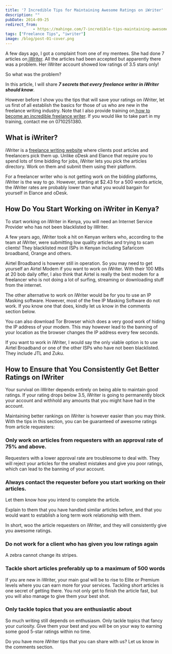 ```yaml
---
title: '7 Incredible Tips for Maintaining Awesome Ratings on iWriter'
description: ""
pubDate: 2014-09-25
redirect_from:
            - https://mahinge.com/7-incredible-tips-maintaining-awesome-ratings-iwriter/
tags: ["Freelance Tips", "iwriter"]
image: /blog/post-01-cover.png
---
```

A few days ago, I got a complaint from one of my mentees. She had done 7 articles on[ iWriter](https://mahinge.com/wp-content/uploads/2014/09/www.iwriter.com "iwriter.com"). All the articles had been accepted but apparently there was a problem. Her iWriter account showed low ratings of 3.5 stars only!

So what was the problem?

In this article, I will share _**7 secrets that every freelance writer in iWriter should know**_.

However before I show you the tips that will save your ratings on iWriter, let us first of all establish the basics for those of us who are new in the freelance writing industry. Note that I also provide training on[ how to become an incredible freelance writer](https://mahinge.com/can-make-money-freelancing-kenya/ "how to become a freelance writer"). If you would like to take part in my training, contact me on 0710251380.

## What is iWriter?

iWriter is a [freelance writing website](https://mahinge.com/can-make-money-freelancing-kenya/ "freelance writing jobs in Kenya") where clients post articles and freelancers pick them up. Unlike oDesk and Elance that require you to spend lots of time bidding for jobs, iWriter lets you pick the articles directory. Work on them and submit them using their platform.

For a freelancer writer who is not getting work on the bidding platforms, iWriter is the way to go. However, starting at \$2.43 for a 500 words article, the iWriter rates are probably lower than what you would bargain for yourself in Elance and oDesk.

## How Do You Start Working on iWriter in Kenya?

To start working on iWriter in Kenya, you will need an Internet Service Provider who has not been blacklisted by iWriter.

A few years ago, iWriter took a hit on Kenyan writers who, according to the team at iWriter, were submitting low quality articles and trying to scam clients! They blacklisted most ISPs in Kenyan including Safaricom broadband, Orange and others.

Airtel Broadband is however still in operation. So you may need to get yourself an Airtel Modem if you want to work on iWriter. With their 100 MBs at 20 bob daily offer, I also think that Airtel is really the best modem for a freelancer who is not doing a lot of surfing, streaming or downloading stuff from the internet.

The other alternative to work on iWriter would be for you to use an IP Masking software. However, most of the free IP Masking Software do not work. If you know one that does, kindly let us know in the comments section below.

You can also download Tor Browser which does a very good work of hiding the IP address of your modem. This may however lead to the banning of your location as the browser changes the IP address every few seconds.

If you want to work in iWriter, I would say the only viable option is to use Airtel Broadband or one of the other ISPs who have not been blacklisted. They include JTL and Zuku.

## How to Ensure that You Consistently Get Better Ratings on IWriter

Your survival on iWriter depends entirely on being able to maintain good ratings. If your rating drops below 3.5, iWriter is going to permanently block your account and withhold any amounts that you might have had in the account.

Maintaining better rankings on iWriter is however easier than you may think. With the tips in this section, you can be guaranteed of awesome ratings from article requesters:

### Only work on articles from requesters with an approval rate of 75% and above.

Requesters with a lower approval rate are troublesome to deal with. They will reject your articles for the smallest mistakes and give you poor ratings, which can lead to the banning of your account.

### Always contact the requester before you start working on their articles.

Let them know how you intend to complete the article.

Explain to them that you have handled similar articles before, and that you would want to establish a long term work relationship with them.

In short, woo the article requesters on iWriter, and they will consistently give you awesome ratings.

### Do not work for a client who has given you low ratings again

A zebra cannot change its stripes.

### Tackle short articles preferably up to a maximum of 500 words

If you are new in iWriter, your main goal will be to rise to Elite or Premium levels where you can earn more for your services. Tackling short articles is one secret of getting there. You not only get to finish the article fast, but you will also manage to give them your best shot.

### Only tackle topics that you are enthusiastic about

So much writing still depends on enthusiasm. Only tackle topics that fancy your curiosity. Give them your best and you will be on your way to earning some good 5-star ratings within no time.

Do you have more iWriter tips that you can share with us? Let us know in the comments section.
